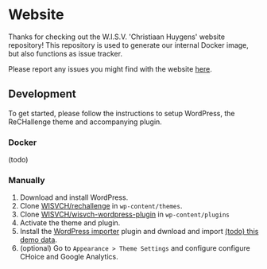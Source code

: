 # Website
Thanks for checking out the W.I.S.V. 'Christiaan Huygens' website repository! This repository is used to generate our internal Docker image, but also functions as issue tracker.

Please report any issues you might find with the website [here](https://github.com/WISVCH/website/issues).


## Development
To get started, please follow the instructions to setup WordPress, the ReCHallenge theme and accompanying plugin.

### Docker
(todo)

### Manually
1. Download and install WordPress.
1. Clone [WISVCH/rechallenge]() in `wp-content/themes`.
1. Clone [WISVCH/wisvch-wordpress-plugin]() in `wp-content/plugins`
1. Activate the theme and plugin.
1. Install the [WordPress importer](https://nl.wordpress.org/plugins/wordpress-importer/) plugin and dwnload and import [(todo) this demo data](#).
1. (optional) Go to `Appearance > Theme Settings` and configure configure CHoice and Google Analytics.
